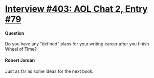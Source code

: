 # [Interview #403: AOL Chat 2, Entry #79](https://www.theoryland.com/intvmain.php?i=403#79)

#### Question

Do you have any "defined" plans for your writing career after you finish Wheel of Time?

#### Robert Jordan

Just as far as some ideas for the next book.

